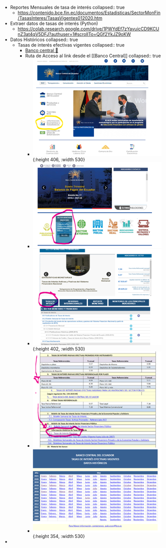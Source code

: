 - Reportes Mensuales de tasa de interés
  collapsed:: true
	- https://contenido.bce.fin.ec/documentos/Estadisticas/SectorMonFin/TasasInteres/TasasVigentes012020.htm
- Extraer datos de tasas de interés (Python)
	- https://colab.research.google.com/drive/1PWYdEf7zYavuicCD9KCUnZ3at4qV5DFJ?authuser=1#scrollTo=QGf2YkJZ9oKW
- Datos Históricos
  collapsed:: true
	- Tasas de interés efectivas vigentes
	  collapsed:: true
		- [Banco central 🔗](https://contenido.bce.fin.ec/documentos/Estadisticas/SectorMonFin/TasasInteres/TasasHistorico.htm)
		- Ruta de Acceso al link desde el [[Banco Central]]
		  collapsed:: true
			- ![image.png](../assets/image_1641776448321_0.png){:height 406, :width 530}
			- ![image.png](../assets/image_1641776503409_0.png)
			- ![image.png](../assets/image_1641776540584_0.png){:height 402, :width 530}
			- ![image.png](../assets/image_1641776664595_0.png)
			- ![image.png](../assets/image_1641776806584_0.png){:height 354, :width 530}
-